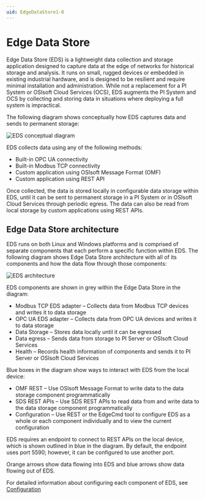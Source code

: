 ```yaml
---
uid: EdgeDataStore1-0
---
```


# Edge Data Store

Edge Data Store (EDS) is a lightweight data collection and storage application designed to capture data at the edge of networks for historical storage and analysis. It runs on small, rugged devices or embedded in existing industrial hardware, and is designed to be resilient and require minimal installation and administration. While not a replacement for a PI System or OSIsoft Cloud Services (OCS), EDS augments the PI System and OCS by collecting and storing data in situations where deploying a full system is impractical. 

The following diagram shows conceptually how EDS captures data and sends to permanent storage:

![EDS conceptual diagram](https://osisoft.github.io/Edge-Data-Store-Docs/V1/images/EDSConceptualDiag.jpg "EDS conecptual diagram")

EDS collects data using any of the following methods:

* Built-in OPC UA connectivity
* Built-in Modbus TCP connectivity
* Custom application using OSIsoft Message Format (OMF)
* Custom application using REST API

Once collected, the data is stored locally in configurable data storage within EDS, until it can be sent to permanent storage in a PI System or in OSIsoft Cloud Services through periodic egress. The data can also be read from local storage by custom applications using REST APIs.

## Edge Data Store architecture
EDS runs on both Linux and Windows platforms and is comprised of separate components that each perform a specific function within EDS. The following diagram shows Edge Data Store architecture with all of its components and how the data flow through those components:

![EDS architecture](https://osisoft.github.io/Edge-Data-Store-Docs/V1/images/EDSArchitecturalDiag.jpg "EDS architecture")

EDS components are shown in grey within the Edge Data Store in the diagram:

* Modbus TCP EDS adapter – Collects data from Modbus TCP devices and writes it to data storage
* OPC UA EDS adapter – Collects data from OPC UA devices and writes it to data storage
* Data Storage – Stores data locally until it can be egressed
* Data egress – Sends data from storage to PI Server or OSIsoft Cloud Services
* Health – Records health information of components and sends it to PI Server or OSIsoft Cloud Services

Blue boxes in the diagram show ways to interact with EDS from the local device:

* OMF REST – Use OSIsoft Message Format to write data to the data storage component programmatically
* SDS REST APIs – Use SDS REST APIs to read data from and write data to the data storage component programmatically
* Configuration – Use REST or the EdgeCmd tool to configure EDS as a whole or each component individually and to view the current configuration

EDS requires an endpoint to connect to REST APIs on the local device, which is shown outlined in blue in the diagram. By default, the endpoint uses port 5590; however, it can be configured to use another port. 

Orange arrows show data flowing into EDS and blue arrows show data flowing out of EDS.

For detailed information about configuring each component of EDS, see [Configuration](xref:Configuration1-0)
